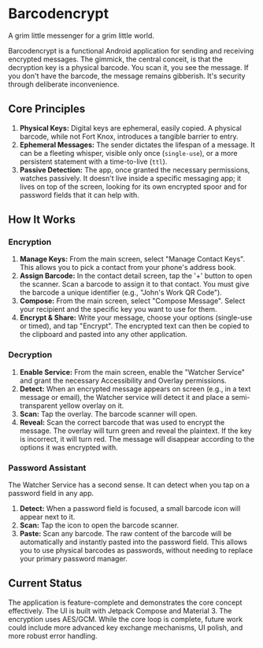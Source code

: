 # Barcodencrypt

A grim little messenger for a grim little world.

Barcodencrypt is a functional Android application for sending and receiving encrypted messages. The gimmick, the central conceit, is that the decryption key is a physical barcode. You scan it, you see the message. If you don't have the barcode, the message remains gibberish. It's security through deliberate inconvenience.

## Core Principles

1.  **Physical Keys:** Digital keys are ephemeral, easily copied. A physical barcode, while not Fort Knox, introduces a tangible barrier to entry.
2.  **Ephemeral Messages:** The sender dictates the lifespan of a message. It can be a fleeting whisper, visible only once (`single-use`), or a more persistent statement with a time-to-live (`ttl`).
3.  **Passive Detection:** The app, once granted the necessary permissions, watches passively. It doesn't live inside a specific messaging app; it lives on top of the screen, looking for its own encrypted spoor and for password fields that it can help with.

## How It Works

### Encryption
1.  **Manage Keys:** From the main screen, select "Manage Contact Keys". This allows you to pick a contact from your phone's address book.
2.  **Assign Barcode:** In the contact detail screen, tap the '+' button to open the scanner. Scan a barcode to assign it to that contact. You must give the barcode a unique identifier (e.g., "John's Work QR Code").
3.  **Compose:** From the main screen, select "Compose Message". Select your recipient and the specific key you want to use for them.
4.  **Encrypt & Share:** Write your message, choose your options (single-use or timed), and tap "Encrypt". The encrypted text can then be copied to the clipboard and pasted into any other application.

### Decryption
1.  **Enable Service:** From the main screen, enable the "Watcher Service" and grant the necessary Accessibility and Overlay permissions.
2.  **Detect:** When an encrypted message appears on screen (e.g., in a text message or email), the Watcher service will detect it and place a semi-transparent yellow overlay on it.
3.  **Scan:** Tap the overlay. The barcode scanner will open.
4.  **Reveal:** Scan the correct barcode that was used to encrypt the message. The overlay will turn green and reveal the plaintext. If the key is incorrect, it will turn red. The message will disappear according to the options it was encrypted with.

### Password Assistant
The Watcher Service has a second sense. It can detect when you tap on a password field in any app.
1.  **Detect:** When a password field is focused, a small barcode icon will appear next to it.
2.  **Scan:** Tap the icon to open the barcode scanner.
3.  **Paste:** Scan any barcode. The raw content of the barcode will be automatically and instantly pasted into the password field. This allows you to use physical barcodes as passwords, without needing to replace your primary password manager.

## Current Status

The application is feature-complete and demonstrates the core concept effectively. The UI is built with Jetpack Compose and Material 3. The encryption uses AES/GCM. While the core loop is complete, future work could include more advanced key exchange mechanisms, UI polish, and more robust error handling.
